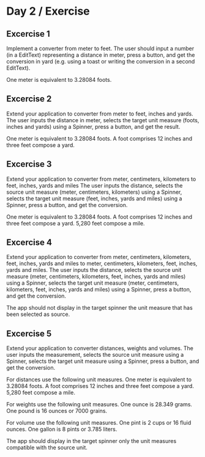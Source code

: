 # Day 2 / Exercise

## Excercise 1
Implement a converter from meter to feet.
The user should input a number (in a EditText) representing
a distance in meter, press a button, and get the
conversion in yard (e.g. using a toast or writing the conversion
in a second EditText).

One meter is equivalent to 3.28084 foots.

## Excercise 2
Extend your application to converter from meter to feet,
inches and yards.
The user inputs the distance in meter, selects the target unit measure
(foots, inches and yards) using a Spinner, press a button, and get the
result.

One meter is equivalent to 3.28084 foots.
A foot comprises 12 inches and three feet compose a yard.

## Excercise 3
Extend your application to converter from meter, centimeters, kilometers
to feet, inches, yards and miles
The user inputs the distance, selects the source unit measure
(meter, centimeters, kilometers) using a Spinner,
selects the target unit measure
(feet, inches, yards and miles) using a Spinner,
press a button, and get the
conversion.

One meter is equivalent to 3.28084 foots.
A foot comprises 12 inches and three feet compose a yard.
5,280 feet compose a mile.

## Excercise 4
Extend your application to converter from meter, centimeters, kilometers, feet, inches, yards and miles
to meter, centimeters, kilometers, feet, inches, yards and miles.
The user inputs the distance, selects the source unit measure
(meter, centimeters, kilometers, feet, inches, yards and miles) using a Spinner,
selects the target unit measure
(meter, centimeters, kilometers, feet, inches, yards and miles) using a Spinner,
press a button, and get the
conversion.

The app should not display in the target spinner the unit measure that has been
selected as source.

## Excercise 5
Extend your application to converter distances, weights and volumes.
The user inputs the measurement,
selects the source unit measure
 using a Spinner,
selects the target unit measure
 using a Spinner,
press a button, and get the
conversion.

For distances use the following unit measures.
One meter is equivalent to 3.28084 foots.
A foot comprises 12 inches and three feet compose a yard.
5,280 feet compose a mile.

For weights use the following unit measures.
One ounce is 28.349 grams.
One pound is 16 ounces or 7000 grains.

For volume use the following unit measures.
One pint is 2 cups or 16 fluid ounces.
One gallon is 8 pints or 3.785 liters.


The app should display in the target spinner
only the unit measures compatible with the source unit.
